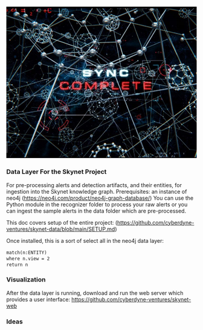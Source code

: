 ![Alt text](img/synch.jpg)

### Data Layer For the Skynet Project

For pre-processing alerts and detection artifacts, and their entities, for ingestion into the Skynet knowledge graph. Prerequisites: an instance of neo4j (https://neo4j.com/product/neo4j-graph-database/) You can use the Python module in the recognizer folder to process your raw alerts or you can ingest the sample alerts in the data folder which are pre-processed. 

This doc covers setup of the entire project: (https://github.com/cyberdyne-ventures/skynet-data/blob/main/SETUP.md)

Once installed, this is a sort of select all in the neo4j data layer:

```
match(n:ENTITY)
where n.view = 2
return n
```
### Visualization

After the data layer is running, download and run the web server which provides a user interface: https://github.com/cyberdyne-ventures/skynet-web

### Ideas



